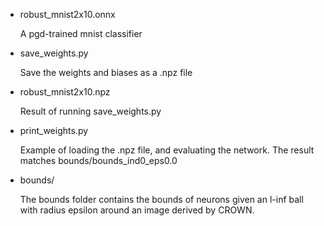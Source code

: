 
- robust_mnist2x10.onnx

  A pgd-trained mnist classifier

- save_weights.py

  Save the weights and biases as a .npz file

- robust_mnist2x10.npz

  Result of running save_weights.py

- print_weights.py

  Example of loading the .npz file, and evaluating the network.
  The result matches bounds/bounds_ind0_eps0.0

- bounds/

  The bounds folder contains the bounds of neurons given an l-inf ball with radius epsilon around an image derived by CROWN.
